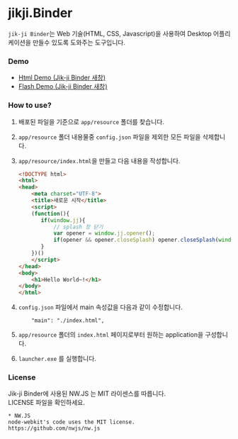 # jikji.Binder

`jik-ji Binder`는 Web 기술(HTML, CSS, Javascript)을 사용하여 Desktop 어플리케이션을 만들수 있도록 도와주는 도구입니다.

### Demo

<ul>
  <li><a href="javascript:void(demo('/resource/html/index.html'));">Html Demo (Jik-ji Binder 새창)</a></li>
  <li><a href="javascript:void(demo('/resource/flash/index.html'));">Flash Demo (Jik-ji Binder 새창)</a></li>
</ul>


<script>
function demo(url){
  if(parent!==window && parent.jj){
    parent.jj.link.html(url, 'demo_window', {});
  }else{
    alert('jikji.Binder에서 실행해야 합니다.');
    if(window.nw){
        window.nw.App.addOriginAccessWhitelistEntry('https://vulcan9.github.io/', 'chrome-extension', location.host, true);
        window.location.href = 'chrome-extension://jikji.binder.cdbook.app-001' + url;
    }
  }
}
</script>

### How to use?

1. 배포된 파일을 기준으로 `app/resource` 폴더를 찾습니다.
2. `app/resource` 폴더 내용물중 `config.json` 파일을 제외한 모든 파일을 삭제합니다.
3. `app/resource/index.html`을 만들고 다음 내용을 작성합니다.
    ```html
    <!DOCTYPE html>
    <html>
    <head>
        <meta charset="UTF-8">
        <title>새로운 시작</title>
        <script>
        (function(){
           if(window.jj){
               // splash 창 닫기
               var opener = window.jj.opener();
               if(opener && opener.closeSplash) opener.closeSplash(window);
           }
        })()
        </script>
    </head>
    <body>
        <h1>Hello World~!</h1>
    </body>
    </html>
    ```     
4. `config.json` 파일에서 main 속성값을 다음과 같이 수정합니다.
    ```
        "main": "./index.html",
    ```

5. `app/resource` 폴더의 `index.html` 페이지로부터 원하는 application을 구성합니다.
6. `launcher.exe` 를 실행합니다.

### License

Jik-ji Binder에 사용된 NW.JS 는 MIT 라이센스를 따릅니다.<br>
LICENSE 파일을 확인하세요.
```
* NW.JS
node-webkit's code uses the MIT license.
https://github.com/nwjs/nw.js
```
